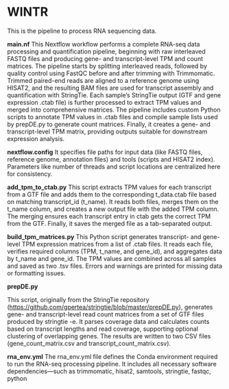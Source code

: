 # WINTR
This is the pipeline to process RNA sequencing data.

**main.nf**
This Nextflow workflow performs a complete RNA-seq data processing and quantification pipeline, beginning with raw interleaved FASTQ files and producing gene- and transcript-level TPM and count matrices. The pipeline starts by splitting interleaved reads, followed by quality control using FastQC before and after trimming with Trimmomatic. Trimmed paired-end reads are aligned to a reference genome using HISAT2, and the resulting BAM files are used for transcript assembly and quantification with StringTie. Each sample’s StringTie output (GTF and gene expression .ctab file) is further processed to extract TPM values and merged into comprehensive matrices. The pipeline includes custom Python scripts to annotate TPM values in .ctab files and compile sample lists used by prepDE.py to generate count matrices. Finally, it creates a gene- and transcript-level TPM matrix, providing outputs suitable for downstream expression analysis. 

**nextflow.config**
It specifies file paths for input data (like FASTQ files, reference genome, annotation files) and tools (scripts and HISAT2 index). Parameters like number of threads and script locations are centralized here for consistency.



**add_tpm_to_ctab.py**
This script extracts TPM values for each transcript from a GTF file and adds them to the corresponding t_data.ctab file based on matching transcript_id (t_name). It reads both files, merges them on the t_name column, and creates a new output file with the added TPM column. The merging ensures each transcript entry in ctab gets the correct TPM from the GTF. Finally, it saves the merged file as a tab-separated output.


**build_tpm_matrices.py**
This Python script generates transcript- and gene-level TPM expression matrices from a list of .ctab files. It reads each file, verifies required columns (TPM, t_name, and gene_id), and aggregates data by t_name and gene_id. The TPM values are combined across all samples and saved as two .tsv files. Errors and warnings are printed for missing data or formatting issues.


**prepDE.py**

This script, originally from the StringTie repository (https://github.com/gpertea/stringtie/blob/master/prepDE.py), generates gene- and transcript-level read count matrices from a set of GTF files produced by stringtie -e. It parses coverage data and calculates counts based on transcript lengths and read coverage, supporting optional clustering of overlapping genes. The results are written to two CSV files (gene_count_matrix.csv and transcript_count_matrix.csv). 

**rna_env.yml**
The rna_env.yml file defines the Conda environment required to run the RNA-seq processing pipeline. It includes all necessary software dependencies—such as trimmomatic, hisat2, samtools, stringtie, fastqc, python

